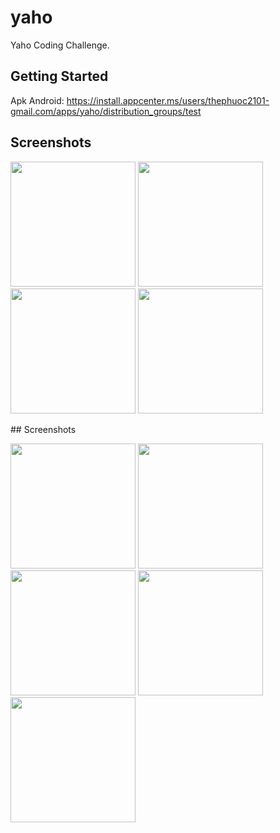 # yaho

Yaho Coding Challenge.

## Getting Started

Apk Android: https://install.appcenter.ms/users/thephuoc2101-gmail.com/apps/yaho/distribution_groups/test


## Screenshots
<p float="left">
  <img src="https://user-images.githubusercontent.com/28884741/228191177-4a26aa76-1ccd-4b74-88fc-34f3e18a5f51.png" width="200" />
  <img src="https://user-images.githubusercontent.com/28884741/228191224-8ac55957-4880-40aa-b180-9bce49b89e1e.png" width="200" />
   <img src="https://user-images.githubusercontent.com/28884741/228191246-43f7be32-508c-491f-99a7-b47b47ac0c8b.png" width="200" />
 <img src="https://user-images.githubusercontent.com/28884741/228193025-d85daca8-1dc6-48ef-be6b-19e3432e0e4e.png" width="200" />
</p>
## Screenshots
<p float="left">
  <img src="https://user-images.githubusercontent.com/28884741/233290243-49f153e2-95c5-48a6-9c7d-60fa6fff0d5e.png" width="200" />
  <img src="https://user-images.githubusercontent.com/28884741/233290421-10c031b0-9706-4ff9-8a13-76633dd4eb72.png" width="200" />
   <img src="https://user-images.githubusercontent.com/28884741/233290608-db3f66f4-0f73-4cbb-8988-0ad5d71f553a.png" width="200" />
   <img src="https://user-images.githubusercontent.com/28884741/233290789-aed8bc57-0cfc-4dbb-a1c4-53cff9e8ace4.png" width="200" />
 <img src="https://user-images.githubusercontent.com/28884741/233290695-ced15337-e7df-48e3-af92-587e57150720.png" width="200" />
</p>





